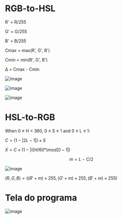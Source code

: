 ﻿# RGB-to-HSL
 
R' = R/255

G' = G/255

B' = B/255

Cmax = max(R', G', B')

Cmin = min(R', G', B')

Δ = Cmax - Cmin

![image](https://user-images.githubusercontent.com/38158565/176777736-7080b1fa-a706-4a07-8992-d6e4013a2e54.png)

![image](https://user-images.githubusercontent.com/38158565/176777822-9313c0c0-cab6-462e-84e6-21e6db131e8b.png)

![image](https://user-images.githubusercontent.com/38158565/176777867-657e8e32-7ae2-4e22-ab44-c32580b995f7.png)

# HSL-to-RGB
When 0 ≤ H < 360, 0 ≤ S ≤ 1 and 0 ≤ L ≤ 1:

$C = (1 - |2L - 1|) × S$

$X = C × (1 - |((H / 60°) mod 2) - 1|)$

$$m = L - C/2$$

![image](https://user-images.githubusercontent.com/38158565/176778020-8be24a48-eaeb-4b76-9057-f7964baf3c52.png)

$(R,G,B) = ((R'+m)×255, (G'+m)×255,(B'+m)×255)$

# Tela do programa
![image](https://user-images.githubusercontent.com/38158565/176778423-31941922-0502-458a-a72f-7c631617fd21.png)

